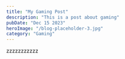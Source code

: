 ```yaml
---
title: "My Gaming Post"
description: "This is a post about gaming"
pubDate: "Dec 15 2023"
heroImage: "/blog-placeholder-3.jpg"
category: "Gaming"
---
```


zzzzzzzzzzz
